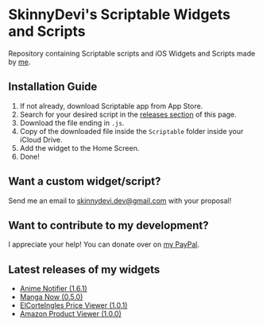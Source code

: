 # SkinnyDevi's Scriptable Widgets and Scripts
Repository containing Scriptable scripts and iOS Widgets and Scripts made by [me](https://github.com/SkinnyDevi).

## Installation Guide
1. If not already, download Scriptable app from App Store.
2. Search for your desired script in the [releases section](https://github.com/SkinnyDevi/scriptable/releases) of this page.
3. Download the file ending in `.js`.
4. Copy of the downloaded file inside the `Scriptable` folder inside your iCloud Drive.
5. Add the widget to the Home Screen.
6. Done!

## Want a custom widget/script?
Send me an email to [skinnydevi.dev@gmail.com](mailto:skinnydevi.dev@gmail.com) with your proposal!

## Want to contribute to my development?
I appreciate your help! You can donate over on [my PayPal](https://paypal.me/skinnydevi).

## Latest releases of my widgets
- [Anime Notifier (1.6.1)](https://github.com/SkinnyDevi/scriptable/releases/tag/anime-notifier-v1.6.1)
- [Manga Now (0.5.0)](https://github.com/SkinnyDevi/scriptable/releases/tag/manga-now-0.5.0)
- [ElCorteIngles Price Viewer (1.0.1)](https://github.com/SkinnyDevi/scriptable/releases/tag/elcorteingles-price-viewer-v1.0.1)
- [Amazon Product Viewer (1.0.0)](https://github.com/SkinnyDevi/scriptable/releases/tag/amazon-product-viewer-v1.0.0)